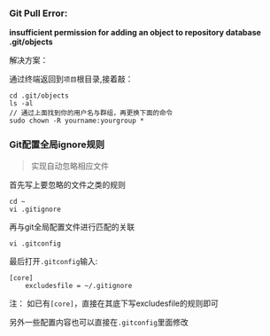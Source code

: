 ### Git Pull Error: 

**insufficient permission for adding an object to repository database .git/objects**

解决方案：

通过终端返回到`项目`根目录,接着敲：
```
cd .git/objects
ls -al
// 通过上面找到你的用户名与群组，再更换下面的命令
sudo chown -R yourname:yourgroup *
```

### Git配置全局ignore规则

> 实现自动忽略相应文件

首先写上要忽略的文件之类的规则
```
cd ~
vi .gitignore
```
再与git全局配置文件进行匹配的关联
```
vi .gitconfig
```
最后打开`.gitconfig`输入:
```
[core]
    excludesfile = ~/.gitignore
```
注： 如已有`[core]`，直接在其底下写excludesfile的规则即可
    
另外一些配置内容也可以直接在`.gitconfig`里面修改
